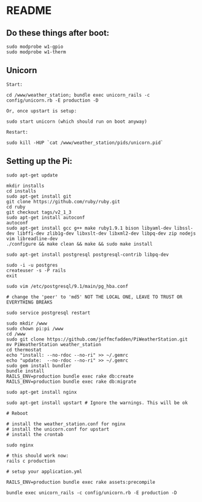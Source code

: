 # README

## Do these things after boot:

    sudo modprobe w1-gpio
    sudo modprobe w1-therm

## Unicorn


    Start:

    cd /www/weather_station; bundle exec unicorn_rails -c config/unicorn.rb -E production -D

    Or, once upstart is setup:

    sudo start unicorn (which should run on boot anyway)

    Restart:

    sudo kill -HUP `cat /www/weather_station/pids/unicorn.pid`


## Setting up the Pi:

    sudo apt-get update

    mkdir installs
    cd installs
    sudo apt-get install git
    git clone https://github.com/ruby/ruby.git
    cd ruby
    git checkout tags/v2_1_3
    sudo apt-get install autoconf
    autoconf
    sudo apt-get install gcc g++ make ruby1.9.1 bison libyaml-dev libssl-dev libffi-dev zlib1g-dev libxslt-dev libxml2-dev libpq-dev zip nodejs vim libreadline-dev
    ./configure && make clean && make && sudo make install

    sudo apt-get install postgresql postgresql-contrib libpq-dev

    sudo -i -u postgres
    createuser -s -P rails
    exit

    sudo vim /etc/postgresql/9.1/main/pg_hba.conf

    # change the 'peer' to 'md5' NOT THE LOCAL ONE, LEAVE TO TRUST OR EVERYTHING BREAKS

    sudo service postgresql restart

    sudo mkdir /www
    sudo chown pi:pi /www
    cd /www
    sudo git clone https://github.com/jeffmcfadden/PiWeatherStation.git
    mv PiWeatherStation weather_station
    cd thermostat
    echo "install: --no-rdoc --no-ri" >> ~/.gemrc
    echo "update:  --no-rdoc --no-ri" >> ~/.gemrc
    sudo gem install bundler
    bundle install
    RAILS_ENV=production bundle exec rake db:create
    RAILS_ENV=production bundle exec rake db:migrate

    sudo apt-get install nginx

    sudo apt-get install upstart # Ignore the warnings. This will be ok

    # Reboot

    # install the weather_station.conf for nginx
    # install the unicorn.conf for upstart
    # install the crontab

    sudo nginx

    # this should work now:
    rails c production

    # setup your application.yml

    RAILS_ENV=production bundle exec rake assets:precompile

    bundle exec unicorn_rails -c config/unicorn.rb -E production -D